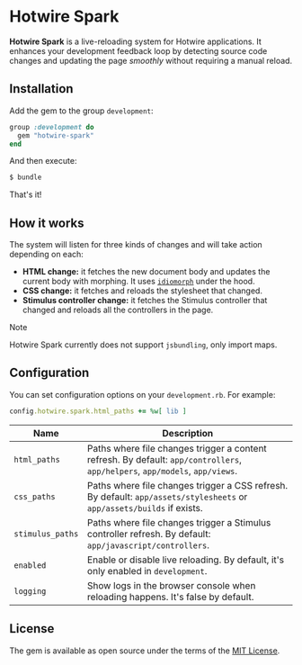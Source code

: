 # Hotwire Spark

**Hotwire Spark** is a live-reloading system for Hotwire applications. It enhances your development feedback loop by detecting source code changes and updating the page *smoothly* without requiring a manual reload.

## Installation

Add the gem to the group `development`:

```ruby
group :development do
  gem "hotwire-spark"
end
```

And then execute:

```bash
$ bundle
```

That's it!

## How it works

The system will listen for three kinds of changes and will take action depending on each:

* **HTML change:** it fetches the new document body and updates the current body with morphing. It uses [`idiomorph`](https://github.com/bigskysoftware/idiomorph) under the hood.
* **CSS change:** it fetches and reloads the stylesheet that changed.
* **Stimulus controller change:** it fetches the Stimulus controller that changed and reloads all the controllers in the page.

> [!NOTE]  
> Hotwire Spark currently does not support `jsbundling`, only import maps.

## Configuration

You can set configuration options on your `development.rb`. For example:

```ruby
config.hotwire.spark.html_paths += %w[ lib ]
```

| Name             | Description                                                                                                                  |
|------------------|------------------------------------------------------------------------------------------------------------------------------|
| `html_paths`     | Paths where file changes trigger a content refresh. By default: `app/controllers`, `app/helpers`, `app/models`, `app/views`. |
| `css_paths`      | Paths where file changes trigger a CSS refresh. By default: `app/assets/stylesheets` or `app/assets/builds` if exists.       |
| `stimulus_paths` | Paths where file changes trigger a Stimulus controller refresh. By default: `app/javascript/controllers`.                    |
| `enabled`        | Enable or disable live reloading. By default, it's only enabled in `development`.                                            |
| `logging`        | Show logs in the browser console when reloading happens. It's false by default.                                              |

## License

The gem is available as open source under the terms of the [MIT License](https://opensource.org/licenses/MIT).
